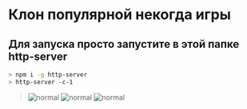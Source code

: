 # Клон популярной некогда игры

## Для запуска просто запустите в этой папке http-server

```bash
> npm i -g http-server
> http-server -c-1
```

>
> ![normal](img/img1.png)
> ![normal](img/img2.png)
> ![normal](img/img3.png)